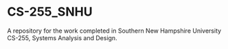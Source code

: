 # CS-255_SNHU
A repository for the work completed in Southern New Hampshire University CS-255, Systems Analysis and Design.
